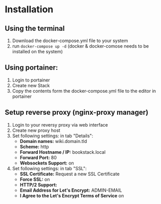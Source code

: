 # Installation
## Using the terminal
1. Download the docker-compose.yml file to your system
2. run ``docker-compose up -d`` (docker & docker-comose needs to be installed on the system)

## Using portainer:
1. Login to portainer
2. Create new Stack 
3. Copy the contents form the docker-compose.yml file to the editor in portainer

## Setup reverse proxy (nginx-proxy manager)
1. Login to your reversy proxy via web interface
2. Create new proxy host
3. Set following settings: in tab "Details":
   - **Domain names:** wiki.domain.tld
   - **Scheme:** http
   - **Forward Hostname / IP:** bookstack.local
   - **Forward Port:** 80
   - **Websockets Support:** on
4. Set following settings: in tab "SSL":
   - **SSL Certificate:** Request a new SSL Certificate
   - **Force SSL:** on
   - **HTTP/2 Support:** 
   - **Email Address for Let's Encrypt:** ADMIN-EMAIL
   - **I Agree to the Let's Encrypt Terms of Service** on